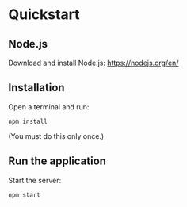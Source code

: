 # Quickstart

## Node.js
Download and install Node.js: https://nodejs.org/en/

## Installation
Open a terminal and run:
```
npm install
```
(You must do this only once.)

## Run the application
Start the server:
```
npm start
```
    
